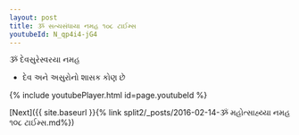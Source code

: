 ```yaml
---
layout: post
title: ૐ સત્યસંધાયા નમહ ૧૦૮ ટાઈમ્સ
youtubeId: N_qp4i4-jG4
---
```

 
 
 ૐ દેવસુરેસ્વરયા નમહ  
 
 -  દેવ અને અસુરોનો શાસક કોણ છે 
 
  
 
  
 
 
 
 
 
 


{% include youtubePlayer.html id=page.youtubeId %}
 
[Next]({{ site.baseurl }}{% link  split2/_posts/2016-02-14-ૐ મહોત્સાહ્ય્યા નમહ ૧૦૮ ટાઈમ્સ.md%})
 
